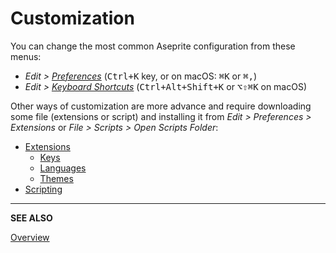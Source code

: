 # Customization

You can change the most common Aseprite configuration from these menus:

* *Edit > [Preferences](preferences.md)* (<kbd>Ctrl+K</kbd> key, or on macOS: <kbd>⌘K</kbd> or <kbd>⌘,</kbd>)
* *Edit > [Keyboard Shortcuts](keyboard-shortcuts.md)* (<kbd>Ctrl+Alt+Shift+K</kbd> or <kbd>⌥⇧⌘K</kbd> on macOS)

Other ways of customization are more advance and require downloading
some file (extensions or script) and installing it from *Edit >
Preferences > Extensions* or *File > Scripts > Open Scripts Folder*:

* [Extensions](extensions.md)
  * [Keys](extensions/keys.md)
  * [Languages](extensions/languages.md)
  * [Themes](extensions/themes.md)
* [Scripting](scripting.md)

---

**SEE ALSO**

[Overview](overview.md)
